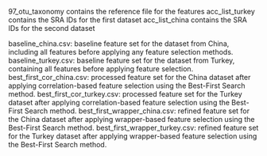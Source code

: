 97_otu_taxonomy contains the reference file for the features
acc_list_turkey contains the SRA IDs for the first dataset
acc_list_china contains the SRA IDs for the second dataset

baseline_china.csv: baseline feature set for the dataset from China, including all features before applying any feature selection methods.
baseline_turkey.csv: baseline feature set for the dataset from Turkey, containing all features before applying feature selection.
best_first_cor_china.csv: processed feature set for the China dataset after applying correlation-based feature selection using the Best-First Search method.
best_first_cor_turkey.csv: processed feature set for the Turkey dataset after applying correlation-based feature selection using the Best-First Search method.
best_first_wrapper_china.csv: refined feature set for the China dataset after applying wrapper-based feature selection using the Best-First Search method.
best_first_wrapper_turkey.csv: refined feature set for the Turkey dataset after applying wrapper-based feature selection using the Best-First Search method.
